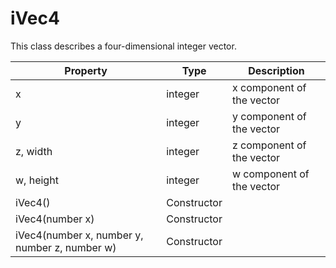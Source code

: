 # iVec4
This class describes a four-dimensional integer vector.

| Property | Type | Description |
|-|-|-|
| x | integer | x component of the vector |
| y | integer | y component of the vector |
| z, width | integer | z component of the vector |
| w, height | integer | w component of the vector |
| iVec4() | Constructor | |
| iVec4(number x) | Constructor | |
| iVec4(number x, number y, number z, number w) | Constructor | |
